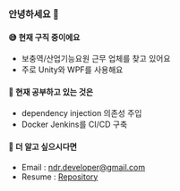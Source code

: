 ### 안녕하세요 👋

#### 😅 현재 구직 중이에요

- 보충역/산업기능요원 근무 업체를 찾고 있어요
- 주로 Unity와 WPF를 사용해요

#### 🔎 현재 공부하고 있는 것은

- dependency injection 의존성 주입
- Docker Jenkins를 CI/CD 구축

#### 📃 더 알고 싶으시다면

- Email : ndr.developer@gmail.com
- Resume : [Repository](https://github.com/huhu0327/resume)
